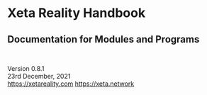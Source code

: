 ` `  
` `  
` `  
` `  
` `  
` `  
` `  

# Xeta Reality Handbook
## Documentation for Modules and Programs

` `  

Version 0.8.1  
23rd December, 2021  
https://xetareality.com https://xeta.network

<div style="page-break-after: always; visibility: hidden">\pagebreak</div>